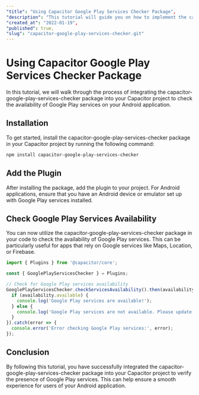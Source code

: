```yaml
---
"title": "Using Capacitor Google Play Services Checker Package",
"description": "This tutorial will guide you on how to implement the capacitor-google-play-services-checker package in your Capacitor project to verify the availability of Google Play services within your Android application.",
"created_at": "2022-01-19",
"published": true,
"slug": "capacitor-google-play-services-checker.git"
---
```


# Using Capacitor Google Play Services Checker Package

In this tutorial, we will walk through the process of integrating the capacitor-google-play-services-checker package into your Capacitor project to check the availability of Google Play services on your Android application.

## Installation

To get started, install the capacitor-google-play-services-checker package in your Capacitor project by running the following command:

```bash
npm install capacitor-google-play-services-checker
```

## Add the Plugin

After installing the package, add the plugin to your project. For Android applications, ensure that you have an Android device or emulator set up with Google Play services installed.

## Check Google Play Services Availability

You can now utilize the capacitor-google-play-services-checker package in your code to check the availability of Google Play services. This can be particularly useful for apps that rely on Google services like Maps, Location, or Firebase.

```javascript
import { Plugins } from '@capacitor/core';

const { GooglePlayServicesChecker } = Plugins;

// Check for Google Play services availability
GooglePlayServicesChecker.checkServicesAvailability().then(availability => {
  if (availability.available) {
    console.log('Google Play services are available!');
  } else {
    console.log('Google Play services are not available. Please update.');
  }
}).catch(error => {
  console.error('Error checking Google Play services:', error);
});
```

## Conclusion

By following this tutorial, you have successfully integrated the capacitor-google-play-services-checker package into your Capacitor project to verify the presence of Google Play services. This can help ensure a smooth experience for users of your Android application.